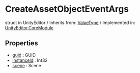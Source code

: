 # CreateAssetObjectEventArgs
struct in UnityEditor
 / Inherits from: <a href="https://docs.unity3d.com/6000.0/Documentation/ScriptReference/ValueType.html" target="_blank">ValueType</a> / Implemented in: <a href="https://docs.unity3d.com/6000.0/Documentation/ScriptReference/UnityEditor.CoreModule.html" target="_blank">UnityEditor.CoreModule</a>
## Properties
- <a href="https://docs.unity3d.com/6000.0/Documentation/ScriptReference/CreateAssetObjectEventArgs-guid.html" target="_blank">guid</a> : GUID
- <a href="https://docs.unity3d.com/6000.0/Documentation/ScriptReference/CreateAssetObjectEventArgs-instanceId.html" target="_blank">instanceId</a> : Int32
- <a href="https://docs.unity3d.com/6000.0/Documentation/ScriptReference/CreateAssetObjectEventArgs-scene.html" target="_blank">scene</a> : Scene
